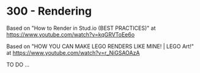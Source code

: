 # 300 - Rendering

Based on "How to Render in Stud.io (BEST PRACTICES)" at https://www.youtube.com/watch?v=kqGRVToEe6o

Based on "HOW YOU CAN MAKE LEGO RENDERS LIKE MINE! | LEGO Art!" at https://www.youtube.com/watch?v=r_NiGSAOAzA

TO DO ...
